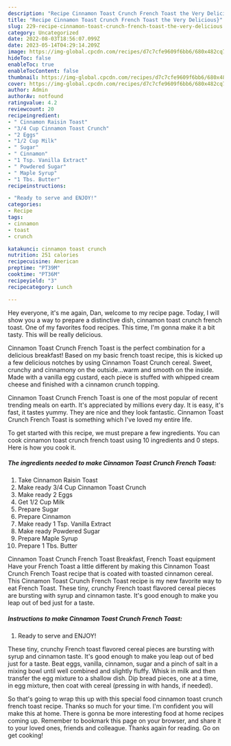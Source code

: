 ```yaml
---
description: "Recipe Cinnamon Toast Crunch French Toast the Very Delicious}"
title: "Recipe Cinnamon Toast Crunch French Toast the Very Delicious}"
slug: 229-recipe-cinnamon-toast-crunch-french-toast-the-very-delicious
category: Uncategorized
date: 2022-08-03T18:56:07.099Z
date: 2023-05-14T04:29:14.209Z
image: https://img-global.cpcdn.com/recipes/d7c7cfe9609f6bb6/680x482cq70/cinnamon-toast-crunch-french-toast-recipe-main-photo.jpg
hideToc: false
enableToc: true
enableTocContent: false
thumbnail: https://img-global.cpcdn.com/recipes/d7c7cfe9609f6bb6/680x482cq70/cinnamon-toast-crunch-french-toast-recipe-main-photo.jpg
cover: https://img-global.cpcdn.com/recipes/d7c7cfe9609f6bb6/680x482cq70/cinnamon-toast-crunch-french-toast-recipe-main-photo.jpg
author: Admin
authorAv: notfound
ratingvalue: 4.2
reviewcount: 20
recipeingredient:
- " Cinnamon Raisin Toast"
- "3/4 Cup Cinnamon Toast Crunch"
- "2 Eggs"
- "1/2 Cup Milk"
- " Sugar"
- " Cinnamon"
- "1 Tsp. Vanilla Extract"
- " Powdered Sugar"
- " Maple Syrup"
- "1 Tbs. Butter"
recipeinstructions:

- "Ready to serve and ENJOY!"
categories:
- Recipe
tags:
- cinnamon
- toast
- crunch

katakunci: cinnamon toast crunch 
nutrition: 251 calories
recipecuisine: American
preptime: "PT39M"
cooktime: "PT36M"
recipeyield: "3"
recipecategory: Lunch

---
```



Hey everyone, it's me again, Dan, welcome to my recipe page. Today, I will show you a way to prepare a distinctive dish, cinnamon toast crunch french toast. One of my favorites food recipes. This time, I'm gonna make it a bit tasty. This will be really delicious.

Cinnamon Toast Crunch French Toast is the perfect combination for a delicious breakfast! Based on my basic french toast recipe, this is kicked up a few delicious notches by using Cinnamon Toast Crunch cereal. Sweet, crunchy and cinnamony on the outside…warm and smooth on the inside. Made with a vanilla egg custard, each piece is stuffed with whipped cream cheese and finished with a cinnamon crunch topping.

Cinnamon Toast Crunch French Toast is one of the most popular of recent trending meals on earth. It's appreciated by millions every day. It is easy, it's fast, it tastes yummy. They are nice and they look fantastic. Cinnamon Toast Crunch French Toast is something which I've loved my entire life.


To get started with this recipe, we must prepare a few ingredients. You can cook cinnamon toast crunch french toast using 10 ingredients and 0 steps. Here is how you cook it.

<!--inarticleads1-->

##### The ingredients needed to make Cinnamon Toast Crunch French Toast:

1. Take  Cinnamon Raisin Toast
1. Make ready 3/4 Cup Cinnamon Toast Crunch
1. Make ready 2 Eggs
1. Get 1/2 Cup Milk
1. Prepare  Sugar
1. Prepare  Cinnamon
1. Make ready 1 Tsp. Vanilla Extract
1. Make ready  Powdered Sugar
1. Prepare  Maple Syrup
1. Prepare 1 Tbs. Butter


Cinnamon Toast Crunch French Toast Breakfast, French Toast equipment Have your French Toast a little different by making this Cinnamon Toast Crunch French Toast recipe that is coated with toasted cinnamon cereal. This Cinnamon Toast Crunch French Toast recipe is my new favorite way to eat French Toast. These tiny, crunchy French toast flavored cereal pieces are bursting with syrup and cinnamon taste. It&#39;s good enough to make you leap out of bed just for a taste. 

<!--inarticleads2-->

##### Instructions to make Cinnamon Toast Crunch French Toast:


1. Ready to serve and ENJOY!

These tiny, crunchy French toast flavored cereal pieces are bursting with syrup and cinnamon taste. It&#39;s good enough to make you leap out of bed just for a taste. Beat eggs, vanilla, cinnamon, sugar and a pinch of salt in a mixing bowl until well combined and slightly fluffy. Whisk in milk and then transfer the egg mixture to a shallow dish. Dip bread pieces, one at a time, in egg mixture, then coat with cereal (pressing in with hands, if needed). 

So that's going to wrap this up with this special food cinnamon toast crunch french toast recipe. Thanks so much for your time. I'm confident you will make this at home. There is gonna be more interesting food at home recipes coming up. Remember to bookmark this page on your browser, and share it to your loved ones, friends and colleague. Thanks again for reading. Go on get cooking!
